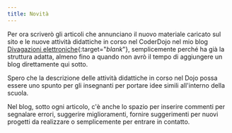 ```yaml
---
title: Novità
---
```


Per ora scriverò gli articoli che annunciano il nuovo materiale caricato sul sito e le nuove attività didattiche in corso nel CoderDojo nel mio blog [Divagazioni elettroniche](http://divagazionielettroniche.blogspot.com/){:target="_blank_"}, semplicemente perché ha già la struttura adatta, almeno fino a quando non avrò il tempo di aggiungere un blog direttamente qui sotto.

Spero che la descrizione delle attività didattiche in corso nel Dojo possa essere uno spunto per gli insegnanti per portare idee simili all'interno della scuola.

Nel blog, sotto ogni articolo, c'è anche lo spazio per inserire commenti per segnalare errori, suggerire miglioramenti, fornire suggerimenti per nuovi progetti da realizzare o semplicemente per entrare in contatto.
